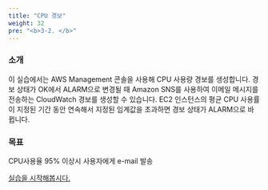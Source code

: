 ```yaml
---
title: "CPU 경보"
weight: 32
pre: "<b>3-2. </b>"
---
```


### 소개
이 실습에서는 AWS Management 콘솔을 사용해 CPU 사용량 경보를 생성합니다.
경보 상태가 OK에서 ALARM으로 변경될 때 Amazon SNS를 사용하여 이메일 메시지를 전송하는 CloudWatch 경보를 생성할 수 있습니다. EC2 인스턴스의 평균 CPU 사용률이 지정된 기간 동안 연속해서 지정된 임계값을 초과하면 경보 상태가 ALARM으로 바뀝니다.

### 목표
CPU사용율 95% 이상시 사용자에게 e-mail 발송
    
[실습을 시작해봅시다.](/performanceefficiency/cloudwatcheventemail/setup)
 
